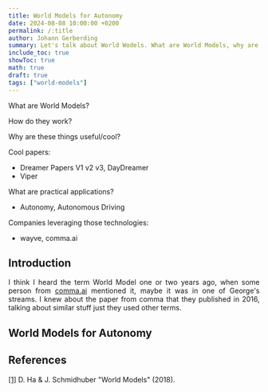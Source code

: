 ```yaml
---
title: World Models for Autonomy 
date: 2024-08-08 10:00:00 +0200
permalink: /:title
author: Johann Gerberding
summary: Let's talk about World Wodels. What are World Models, why are they awesome and what are people doing with them. 
include_toc: true
showToc: true
math: true
draft: true 
tags: ["world-models"]
---
```


What are World Models? 

How do they work? 

Why are these things useful/cool?

Cool papers: 
- Dreamer Papers V1 v2 v3, DayDreamer 
- Viper 


What are practical applications?
- Autonomy, Autonomous Driving

Companies leveraging those technologies:
- wayve, comma.ai

## Introduction

<p align="justify">
I think I heard the term World Model one or two years ago, when some person from <a href="">comma.ai</a> mentioned it, maybe it was in one of George's streams. I knew about the paper from comma that they published in 2016, talking about similar stuff just they used other terms.
</p>

## World Models for Autonomy

<p align="justify">
</p>

## References 

<a name="references"></a>

[[1]](https://arxiv.org/pdf/1803.10122) D. Ha & J. Schmidhuber "World Models" (2018).
